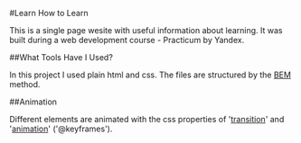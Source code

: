 #Learn How to Learn

This is a single page wesite with useful information about learning. It was built during a web development course - Practicum by Yandex.

##What Tools Have I Used?

In this project I used plain html and css. The files are structured by the [BEM](https://en.bem.info/methodology/filestructure/) method.

##Animation

Different elements are animated with the css properties of '[transition](https://developer.mozilla.org/en-US/docs/Web/CSS/CSS_Transitions/Using_CSS_transitions)' and '[animation](https://developer.mozilla.org/en-US/docs/Web/CSS/@keyframes)' ('@keyframes').
